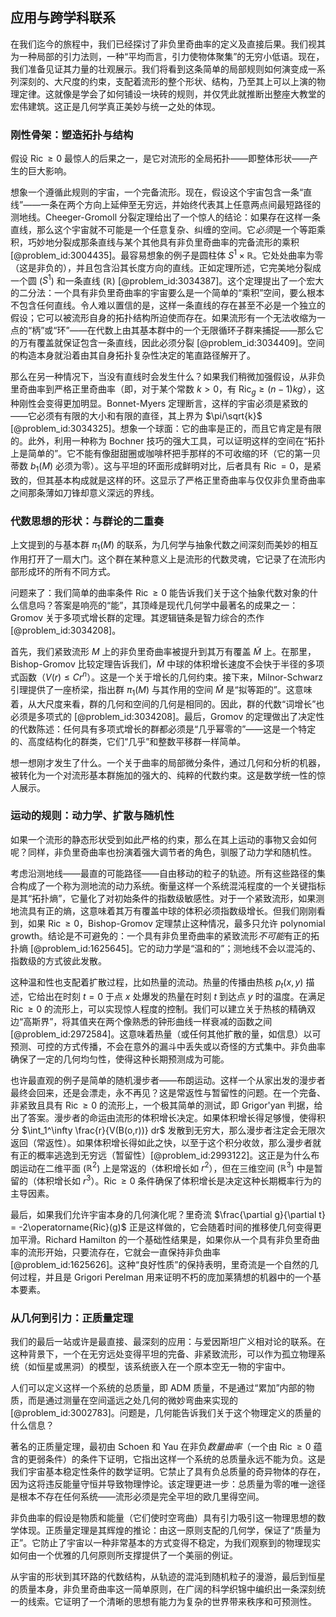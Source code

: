 ## 应用与跨学科联系

在我们迄今的旅程中，我们已经探讨了非负里奇曲率的定义及直接后果。我们视其为一种局部的引力法则，一种“平均而言，引力使物体聚集”的无穷小低语。现在，我们准备见证其力量的壮观展示。我们将看到这条简单的局部规则如何演变成一系列深刻的、大尺度的约束，支配着流形的整个形状、结构，乃至其上可以上演的物理定律。这就像是学会了如何铺设一块砖的规则，并仅凭此就推断出整座大教堂的宏伟建筑。这正是几何学真正美妙与统一之处的体现。

### 刚性骨架：塑造拓扑与结构

假设 $\operatorname{Ric} \ge 0$ 最惊人的后果之一，是它对流形的全局拓扑——即整体形状——产生的巨大影响。

想象一个遵循此规则的宇宙，一个完备流形。现在，假设这个宇宙包含一条“直线”——一条在两个方向上延伸至无穷远，并始终代表其上任意两点间最短路径的测地线。Cheeger-Gromoll 分裂定理给出了一个惊人的结论：如果存在这样一条直线，那么这个宇宙就不可能是一个任意复杂、纠缠的空间。它*必须*是一个等距乘积，巧妙地分裂成那条直线与某个其他具有非负里奇曲率的完备流形的乘积 [@problem_id:3004435]。最容易想象的例子是圆柱体 $S^1 \times \mathbb{R}$。它处处曲率为零（这是非负的），并且包含沿其长度方向的直线。正如定理所述，它完美地分裂成一个圆 ($S^1$) 和一条直线 ($\mathbb{R}$) [@problem_id:3034387]。这个定理提出了一个宏大的二分法：一个具有非负里奇曲率的宇宙要么是一个简单的“乘积”空间，要么根本不包含任何直线。令人难以置信的是，这样一条直线的存在甚至不必是一个独立的假设；它可以被流形自身的拓扑结构所迫使而存在。如果流形有一个无法收缩为一点的“柄”或“环”——在代数上由其基本群中的一个无限循环子群来捕捉——那么它的万有覆盖就保证包含一条直线，因此必须分裂 [@problem_id:3034409]。空间的构造本身就沿着由其自身拓扑复杂性决定的笔直路径解开了。

那么在另一种情况下，当没有直线时会发生什么？如果我们稍微加强假设，从非负里奇曲率到严格正里奇曲率（即，对于某个常数 $k>0$，有 $\operatorname{Ric}_g \ge (n-1)k g$），这种刚性会变得更加明显。Bonnet-Myers 定理断言，这样的宇宙必须是紧致的——它必须有有限的大小和有限的直径，其上界为 $\pi/\sqrt{k}$ [@problem_id:3034325]。想象一个球面：它的曲率是正的，而且它肯定是有限的。此外，利用一种称为 Bochner 技巧的强大工具，可以证明这样的空间在“拓扑上是简单的”。它不能有像甜甜圈或咖啡杯把手那样的不可收缩的环（它的第一贝蒂数 $b_1(M)$ 必须为零）。这与平坦的环面形成鲜明对比，后者具有 $\operatorname{Ric} = 0$，是紧致的，但其基本构成就是这样的环。这显示了严格正里奇曲率与仅仅非负里奇曲率之间那条薄如刀锋却意义深远的界线。

### 代数思想的形状：与群论的二重奏

上文提到的与基本群 $\pi_1(M)$ 的联系，为几何学与抽象代数之间深刻而美妙的相互作用打开了一扇大门。这个群在某种意义上是流形的代数灵魂，它记录了在流形内部形成环的所有不同方式。

问题来了：我们简单的曲率条件 $\operatorname{Ric} \ge 0$ 能告诉我们关于这个抽象代数对象的什么信息吗？答案是响亮的“能”，其顶峰是现代几何学中最著名的成果之一：Gromov 关于多项式增长群的定理。其逻辑链条是智力综合的杰作 [@problem_id:3034208]。

首先，我们紧致流形 $M$ 上的非负里奇曲率被提升到其万有覆盖 $\widetilde{M}$ 上。在那里，Bishop-Gromov 比较定理告诉我们，$\widetilde{M}$ 中球的体积增长速度不会快于半径的多项式函数（$V(r) \le C r^n$）。这是一个关于增长的几何约束。接下来，Milnor-Schwarz 引理提供了一座桥梁，指出群 $\pi_1(M)$ 与其作用的空间 $\widetilde{M}$ 是“拟等距的”。这意味着，从大尺度来看，群的几何和空间的几何是相同的。因此，群的代数“词增长”也必须是多项式的 [@problem_id:3034208]。最后，Gromov 的定理做出了决定性的代数陈述：任何具有多项式增长的群都必须是“几乎幂零的”——这是一个特定的、高度结构化的群类，它们“几乎”和整数平移群一样简单。

想一想刚才发生了什么。一个关于曲率的局部微分条件，通过几何和分析的机器，被转化为一个对流形基本群施加的强大的、纯粹的代数约束。这是数学统一性的惊人展示。

### 运动的规则：动力学、扩散与随机性

如果一个流形的静态形状受到如此严格的约束，那么在其上运动的事物又会如何呢？同样，非负里奇曲率也扮演着强大调节者的角色，驯服了动力学和随机性。

考虑沿测地线——最直的可能路径——自由移动的粒子的轨迹。所有这些路径的集合构成了一个称为测地流的动力系统。衡量这样一个系统混沌程度的一个关键指标是其“拓扑熵”，它量化了对初始条件的指数级敏感性。对于一个紧致流形，如果测地流具有正的熵，这意味着其万有覆盖中球的体积必须指数级增长。但我们刚刚看到，如果 $\operatorname{Ric} \ge 0$，Bishop-Gromov 定理禁止这种情况，最多只允许 polynomial growth。结论是不可避免的：一个具有非负里奇曲率的紧致流形*不可能*有正的拓扑熵 [@problem_id:1625645]。它的动力学是“温和的”；测地线不会以混沌的、指数级的方式彼此发散。

这种温和性也支配着扩散过程，比如热量的流动。热量的传播由热核 $p_t(x,y)$ 描述，它给出在时刻 $t=0$ 于点 $x$ 处爆发的热量在时刻 $t$ 到达点 $y$ 时的温度。在满足 $\operatorname{Ric} \ge 0$ 的流形上，可以实现惊人程度的控制。我们可以建立关于热核的精确双边“高斯界”，将其值夹在两个像熟悉的钟形曲线一样衰减的函数之间 [@problem_id:2972584]。这意味着热量（或任何其他扩散的量，如信息）以可预测、可控的方式传播，不会在意外的漏斗中丢失或以奇怪的方式集中。非负曲率确保了一定的几何均匀性，使得这种长期预测成为可能。

也许最直观的例子是简单的随机漫步者——布朗运动。这样一个从家出发的漫步者最终会回来，还是会漂走，永不再见？这是常返性与暂留性的问题。在一个完备、非紧致且具有 $\operatorname{Ric} \ge 0$ 的流形上，一个极其简单的测试，即 Grigor'yan 判据，给出了答案。漫步者的命运由流形的体积增长决定。如果体积增长得足够慢，使得积分 $\int_1^\infty \frac{r}{V(B(o,r))} dr$ 发散到无穷大，那么漫步者注定会无限次返回（常返性）。如果体积增长得如此之快，以至于这个积分收敛，那么漫步者就有正的概率逃逸到无穷远（暂留性）[@problem_id:2993122]。这正是为什么布朗运动在二维平面 ($\mathbb{R}^2$) 上是常返的（体积增长如 $r^2$），但在三维空间 ($\mathbb{R}^3$) 中是暂留的（体积增长如 $r^3$）。$\operatorname{Ric} \ge 0$ 条件确保了体积增长是决定这种长期概率行为的主导因素。

最后，如果我们允许宇宙本身的几何演化呢？里奇流 $\frac{\partial g}{\partial t} = -2\operatorname{Ric}(g)$ 正是这样做的，它会随着时间的推移使几何变得更加平滑。Richard Hamilton 的一个基础性结果是，如果你从一个具有非负里奇曲率的流形开始，只要流存在，它就会一直保持非负曲率 [@problem_id:1625626]。这种“良好性质”的保持表明，里奇流是一个自然的几何过程，并且是 Grigori Perelman 用来证明不朽的庞加莱猜想的机器中的一个基本要素。

### 从几何到引力：正质量定理

我们的最后一站或许是最直接、最深刻的应用：与爱因斯坦广义相对论的联系。在这种背景下，一个在无穷远处变得平坦的完备、非紧致流形，可以作为孤立物理系统（如恒星或黑洞）的模型，该系统嵌入在一个原本空无一物的宇宙中。

人们可以定义这样一个系统的总质量，即 ADM 质量，不是通过“累加”内部的物质，而是通过测量在空间遥远之处几何的微妙弯曲来实现的 [@problem_id:3002783]。问题是，几何能告诉我们关于这个物理定义的质量的什么信息？

著名的正质量定理，最初由 Schoen 和 Yau 在非负*数量曲率*（一个由 $\operatorname{Ric} \ge 0$ 蕴含的更弱条件）的条件下证明，它指出这样一个系统的总质量永远不能为负。这是我们宇宙基本稳定性条件的数学证明。它禁止了具有负总质量的奇异物体的存在，因为这将违反能量守恒并导致物理悖论。该定理更进一步：总质量为零的唯一途径是根本不存在任何系统——流形必须是完全平坦的欧几里得空间。

非负曲率的假设是物质和能量（它们使时空弯曲）具有引力吸引这一物理思想的数学体现。正质量定理是其辉煌的推论：由这一原则支配的几何学，保证了“质量为正”。它防止了宇宙以一种非常基本的方式变得不稳定，为我们观察到的物理现实如何由一个优雅的几何原则所支撑提供了一个美丽的例证。

从宇宙的形状到其环路的代数结构，从轨迹的混沌到随机粒子的漫游，最后到恒星的质量本身，非负里奇曲率这一简单原则，在广阔的科学织锦中编织出一条深刻统一的线索。它证明了一个清晰的思想有能力为复杂的世界带来秩序和可预测性。